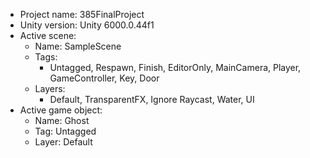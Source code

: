 <!-- UNITY CODE ASSIST INSTRUCTIONS START -->
- Project name: 385FinalProject
- Unity version: Unity 6000.0.44f1
- Active scene:
  - Name: SampleScene
  - Tags:
    - Untagged, Respawn, Finish, EditorOnly, MainCamera, Player, GameController, Key, Door
  - Layers:
    - Default, TransparentFX, Ignore Raycast, Water, UI
- Active game object:
  - Name: Ghost
  - Tag: Untagged
  - Layer: Default
<!-- UNITY CODE ASSIST INSTRUCTIONS END -->
